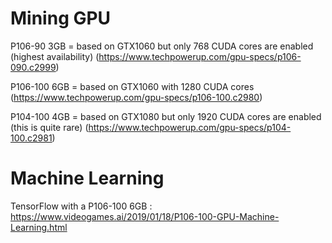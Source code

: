# Mining GPU

P106-90 3GB = based on GTX1060 but only 768 CUDA cores are enabled (highest availability) (https://www.techpowerup.com/gpu-specs/p106-090.c2999)

P106-100 6GB = based on GTX1060 with 1280 CUDA cores (https://www.techpowerup.com/gpu-specs/p106-100.c2980)

P104-100 4GB = based on GTX1080 but only 1920 CUDA cores are enabled (this is quite rare) (https://www.techpowerup.com/gpu-specs/p104-100.c2981)

# Machine Learning

TensorFlow with a P106-100 6GB : https://www.videogames.ai/2019/01/18/P106-100-GPU-Machine-Learning.html